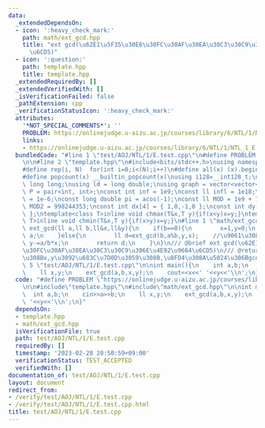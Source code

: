 ```yaml
---
data:
  _extendedDependsOn:
  - icon: ':heavy_check_mark:'
    path: math/ext_gcd.hpp
    title: "ext gcd(\u62E1\u5F35\u30E6\u30FC\u30AF\u30EA\u30C3\u30C9\u306E\u4E92\u9664\
      \u6CD5)"
  - icon: ':question:'
    path: template.hpp
    title: template.hpp
  _extendedRequiredBy: []
  _extendedVerifiedWith: []
  _isVerificationFailed: false
  _pathExtension: cpp
  _verificationStatusIcon: ':heavy_check_mark:'
  attributes:
    '*NOT_SPECIAL_COMMENTS*': ''
    PROBLEM: https://onlinejudge.u-aizu.ac.jp/courses/library/6/NTL/1/NTL_1_E
    links:
    - https://onlinejudge.u-aizu.ac.jp/courses/library/6/NTL/1/NTL_1_E
  bundledCode: "#line 1 \"test/AOJ/NTL/1/E.test.cpp\"\n#define PROBLEM \"https://onlinejudge.u-aizu.ac.jp/courses/library/6/NTL/1/NTL_1_E\"\
    \n\n#line 2 \"template.hpp\"\n#include<bits/stdc++.h>\nusing namespace std;\n\
    #define rep(i, N)  for(int i=0;i<(N);i++)\n#define all(x) (x).begin(),(x).end()\n\
    #define popcount(x) __builtin_popcount(x)\nusing i128=__int128_t;\nusing ll =\
    \ long long;\nusing ld = long double;\nusing graph = vector<vector<int>>;\nusing\
    \ P = pair<int, int>;\nconst int inf = 1e9;\nconst ll infl = 1e18;\nconst ld eps\
    \ = 1e-6;\nconst long double pi = acos(-1);\nconst ll MOD = 1e9 + 7;\nconst ll\
    \ MOD2 = 998244353;\nconst int dx[4] = { 1,0,-1,0 };\nconst int dy[4] = { 0,1,0,-1\
    \ };\ntemplate<class T>inline void chmax(T&x,T y){if(x<y)x=y;}\ntemplate<class\
    \ T>inline void chmin(T&x,T y){if(x>y)x=y;}\n#line 1 \"math/ext_gcd.hpp\"\nll\
    \ ext_gcd(ll a,ll b,ll&x,ll&y){\n    if(b==0){\n        x=1,y=0;\n        return\
    \ a;\n    }else{\n        ll d=ext_gcd(b,a%b,y,x);    //\u9061\u308B\n       \
    \ y-=a/b*x;\n        return d;\n    }\n}\n/// @brief ext gcd(\u62E1\u5F35\u30E6\
    \u30FC\u30AF\u30EA\u30C3\u30C9\u306E\u4E92\u9664\u6CD5)\n/// @return ax+by=gcd(a,b)\u306A\
    \u308Bx,y\u3092\u683C\u7D0D\u3059\u308B,\u8FD4\u308A\u5024\u306Bgcd(a,b)\n#line\
    \ 5 \"test/AOJ/NTL/1/E.test.cpp\"\n\nint main(){\n    int a,b;\n    cin>>a>>b;\n\
    \    ll x,y;\n    ext_gcd(a,b,x,y);\n    cout<<x<<' '<<y<<'\\n';\n}\n"
  code: "#define PROBLEM \"https://onlinejudge.u-aizu.ac.jp/courses/library/6/NTL/1/NTL_1_E\"\
    \n\n#include\"template.hpp\"\n#include\"math/ext_gcd.hpp\"\n\nint main(){\n  \
    \  int a,b;\n    cin>>a>>b;\n    ll x,y;\n    ext_gcd(a,b,x,y);\n    cout<<x<<'\
    \ '<<y<<'\\n';\n}"
  dependsOn:
  - template.hpp
  - math/ext_gcd.hpp
  isVerificationFile: true
  path: test/AOJ/NTL/1/E.test.cpp
  requiredBy: []
  timestamp: '2023-02-28 20:50:59+09:00'
  verificationStatus: TEST_ACCEPTED
  verifiedWith: []
documentation_of: test/AOJ/NTL/1/E.test.cpp
layout: document
redirect_from:
- /verify/test/AOJ/NTL/1/E.test.cpp
- /verify/test/AOJ/NTL/1/E.test.cpp.html
title: test/AOJ/NTL/1/E.test.cpp
---
```

